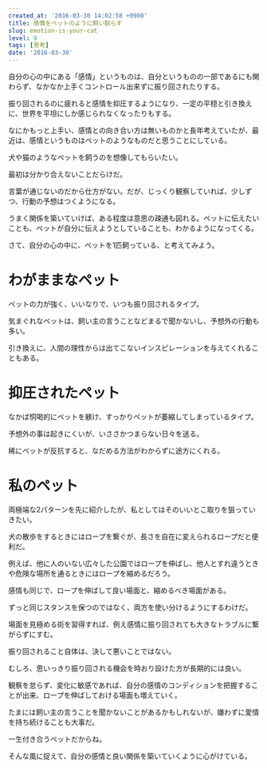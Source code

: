 ```yaml
---
created_at: '2016-03-30 14:02:58 +0900'
title: 感情をペットのように飼い馴らす
slug: emotion-is-your-cat
level: 9
tags: [思考]
date: '2016-03-30'
---
```

自分の心の中にある「感情」というものは、自分というものの一部であるにも関わらず、なかなか上手くコントロール出来ずに振り回されたりする。

振り回されるのに疲れると感情を抑圧するようになり、一定の平穏と引き換えに、世界を平坦にしか感じられなくなったりもする。

なにかもっと上手い、感情との向き合い方は無いものかと長年考えていたが、最近は、感情というものはペットのようなものだと思うことにしている。

犬や猫のようなペットを飼うのを想像してもらいたい。

最初は分かり合えないことだらけだ。

言葉が通じないのだから仕方がない。だが、じっくり観察していれば、少しずつ、行動の予想はつくようになる。

うまく関係を築いていけば、ある程度は意思の疎通も図れる。ペットに伝えたいことも、ペットが自分に伝えようとしていることも、わかるようになってくる。

さて、自分の心の中に、ペットを1匹飼っている、と考えてみよう。

# わがままなペット

ペットの力が強く、いいなりで、いつも振り回されるタイプ。

気まぐれなペットは、飼い主の言うことなどまるで聞かないし、予想外の行動も多い。

引き換えに、人間の理性からは出てこないインスピレーションを与えてくれることもある。

# 抑圧されたペット

なかば恫喝的にペットを躾け、すっかりペットが萎縮してしまっているタイプ。

予想外の事は起きにくいが、いささかつまらない日々を送る。

稀にペットが反抗すると、なだめる方法がわからずに途方にくれる。

# 私のペット

両極端な2パターンを先に紹介したが、私としてはそのいいとこ取りを狙っていきたい。

犬の散歩をするときにはロープを繋ぐが、長さを自在に変えられるロープだと便利だ。

例えば、他に人のいない広々した公園ではロープを伸ばし、他人とすれ違うときや危険な場所を通るときにはロープを縮めるだろう。

感情も同じで、ロープを伸ばして良い場面と、縮めるべき場面がある。

ずっと同じスタンスを保つのではなく、両方を使い分けるようにするわけだ。

場面を見極める術を習得すれば、例え感情に振り回されても大きなトラブルに繋がらずにすむ。

振り回されること自体は、決して悪いことではない。

むしろ、思いっきり振り回される機会を時おり設けた方が長期的には良い。

観察を怠らず、変化に敏感であれば、自分の感情のコンディションを把握することが出来、ロープを伸ばしておける場面も増えていく。

たまには飼い主の言うことを聞かないことがあるかもしれないが、嫌わずに愛情を持ち続けることも大事だ。

一生付き合うペットだからね。

そんな風に捉えて、自分の感情と良い関係を築いていくように心がけている。

